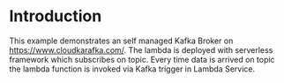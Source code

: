 # Introduction
This example demonstrates an self managed Kafka Broker on https://www.cloudkarafka.com/.
The lambda is deployed with serverless framework which subscribes on topic.
Every time data is arrived on topic the lambda function is invoked via Kafka trigger in Lambda Service.

